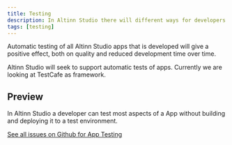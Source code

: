 ```yaml
---
title: Testing
description: In Altinn Studio there will different ways for developers to test their apps.
tags: [testing]
---
```


Automatic testing of all Altinn Studio apps that is developed will give a positive effect, both on quality and reduced development time
over time.

Altinn Studio will seek to support automatic tests of apps. Currently we are looking at TestCafe as framework.

## Preview

In Altinn Studio a developer can test most aspects of a App without building and deploying it to a test environment. 

[See all issues on Github for App Testing](https://github.com/Altinn/altinn-studio/labels/area%2Fapp-test)